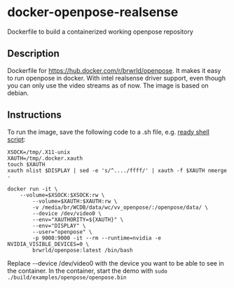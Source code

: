 # docker-openpose-realsense
Dockerfile to build a containerized working openpose repository
## Description
Dockerfile for https://hub.docker.com/r/brwrld/openpose.
It makes it easy to run openpose in docker. With intel realsense driver support, even though you can only use the video streams as of now. The image is based on debian.
## Instructions
To run the image, save the following code to a .sh file, e.g.  [ready shell script](./start_openpose_docker.sh):

```
XSOCK=/tmp/.X11-unix
XAUTH=/tmp/.docker.xauth
touch $XAUTH
xauth nlist $DISPLAY | sed -e 's/^..../ffff/' | xauth -f $XAUTH nmerge -

docker run -it \
	--volume=$XSOCK:$XSOCK:rw \
        --volume=$XAUTH:$XAUTH:rw \
        -v /media/br/WCDB/data/wc/vv_openpose/:/openpose/data/ \
        --device /dev/video0 \
        --env="XAUTHORITY=${XAUTH}" \
        --env="DISPLAY" \
        --user="openpose" \
        -p 9000:9000 -it --rm --runtime=nvidia -e NVIDIA_VISIBLE_DEVICES=0 \
        brwrld/openpose:latest /bin/bash 

 ```
Replace --device /dev/video0 with the device you want to be able to see in the container. In the container, start the demo with `sudo ./build/examples/openpose/openpose.bin` 
